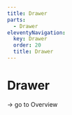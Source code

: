 ```yaml
---
title: Drawer
parts:
  - Drawer
eleventyNavigation:
  key: Drawer
  order: 20
  title: Drawer
---
```


# Drawer

-> go to Overview
